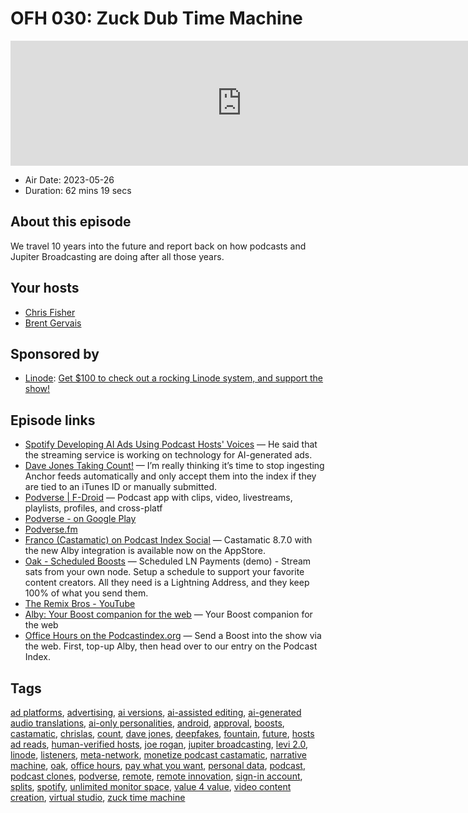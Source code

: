 # OFH 030: Zuck Dub Time Machine

<iframe src="https://player.fireside.fm/v2/MkcqFyfv+7qBUJRiZ?theme=dark" width="740" height="200" frameborder="0" scrolling="no"></iframe>

* Air Date: 2023-05-26
* Duration: 62 mins 19 secs

## About this episode

We travel 10 years into the future and report back on how podcasts and Jupiter Broadcasting are doing after all those years.

## Your hosts
* [Chris Fisher](https://www.officehours.hair//hosts/chrislas)
* [Brent Gervais](https://www.officehours.hair//hosts/brentgervais)

## Sponsored by

  * [Linode](https://linode.com/jupiter): [Get $100 to check out a rocking Linode system, and support the show!](https://linode.com/jupiter)



## Episode links

  * [Spotify Developing AI Ads Using Podcast Hosts' Voices](https://www.businessinsider.com/spotify-developing-ai-bots-ads-based-on-podcast-hosts-report-2023-5?r=US&IR=T&utm_source=podnews.net&utm_medium=web&utm_campaign=podnews.net:2023-05-23 "Spotify Developing AI Ads Using Podcast Hosts' Voices") — He said that the streaming service is working on technology for AI-generated ads.
  * [Dave Jones Taking Count!](https://podcastindex.social/@dave/110415775925652308 "Dave Jones Taking Count!") — I’m really thinking it’s time to stop ingesting Anchor feeds automatically and only accept them into the index if they are tied to an iTunes ID or manually submitted.
  * [Podverse | F-Droid](https://f-droid.org/en/packages/com.podverse.fdroid/ "Podverse | F-Droid") — Podcast app with clips, video, livestreams, playlists, profiles, and cross-platf 
  * [Podverse - on Google Play](https://play.google.com/store/apps/details?id=com.podverse&hl=en_US&gl=US "Podverse - on Google Play")
  * [Podverse.fm](https://podverse.fm/ "Podverse.fm")
  * [Franco (Castamatic) on Podcast Index Social](https://podcastindex.social/@francosolerio/110412540208683629 "Franco \(Castamatic\) on Podcast Index Social") — Castamatic 8.7.0 with the new Alby integration is available now on the AppStore.
  * [Oak - Scheduled Boosts](https://oak-node.net/doc/trunk/README.md "Oak - Scheduled Boosts") — Scheduled LN Payments (demo) - Stream sats from your own node. Setup a schedule to support your favorite content creators. All they need is a Lightning Address, and they keep 100% of what you send them. 
  * [The Remix Bros - YouTube](https://www.youtube.com/WTFBrahh/videos "The Remix Bros - YouTube")
  * [Alby: Your Boost companion for the web](https://getalby.com/ "Alby: Your Boost companion for the web") — Your Boost companion for the web 
  * [Office Hours on the Podcastindex.org](https://podcastindex.org/podcast/5341434 "Office Hours on the Podcastindex.org") — Send a Boost into the show via the web. First, top-up Alby, then head over to our entry on the Podcast Index.



## Tags

[ad platforms](https://www.officehours.hair//tags/ad%20platforms), [advertising](https://www.officehours.hair//tags/advertising), [ai versions](https://www.officehours.hair//tags/ai%20versions), [ai-assisted editing](https://www.officehours.hair//tags/ai-assisted%20editing), [ai-generated audio translations](https://www.officehours.hair//tags/ai-generated%20audio%20translations), [ai-only personalities](https://www.officehours.hair//tags/ai-only%20personalities), [android](https://www.officehours.hair//tags/android), [approval](https://www.officehours.hair//tags/approval), [boosts](https://www.officehours.hair//tags/boosts), [castamatic](https://www.officehours.hair//tags/castamatic), [chrislas](https://www.officehours.hair//tags/chrislas), [count](https://www.officehours.hair//tags/count), [dave jones](https://www.officehours.hair//tags/dave%20jones), [deepfakes](https://www.officehours.hair//tags/deepfakes), [fountain](https://www.officehours.hair//tags/fountain), [future](https://www.officehours.hair//tags/future), [hosts ad reads](https://www.officehours.hair//tags/hosts%20ad%20reads), [human-verified hosts](https://www.officehours.hair//tags/human-verified%20hosts), [joe rogan](https://www.officehours.hair//tags/joe%20rogan), [jupiter broadcasting](https://www.officehours.hair//tags/jupiter%20broadcasting), [levi 2.0](https://www.officehours.hair//tags/levi%202.0), [linode](https://www.officehours.hair//tags/linode), [listeners](https://www.officehours.hair//tags/listeners), [meta-network](https://www.officehours.hair//tags/meta-network), [monetize podcast castamatic](https://www.officehours.hair//tags/monetize%20podcast%20castamatic), [narrative machine](https://www.officehours.hair//tags/narrative%20machine), [oak](https://www.officehours.hair//tags/oak), [office hours](https://www.officehours.hair//tags/office%20hours), [pay what you want](https://www.officehours.hair//tags/pay%20what%20you%20want), [personal data](https://www.officehours.hair//tags/personal%20data), [podcast](https://www.officehours.hair//tags/podcast), [podcast clones](https://www.officehours.hair//tags/podcast%20clones), [podverse](https://www.officehours.hair//tags/podverse), [remote](https://www.officehours.hair//tags/remote), [remote innovation](https://www.officehours.hair//tags/remote%20innovation), [sign-in account](https://www.officehours.hair//tags/sign-in%20account), [splits](https://www.officehours.hair//tags/splits), [spotify](https://www.officehours.hair//tags/spotify), [unlimited monitor space](https://www.officehours.hair//tags/unlimited%20monitor%20space), [value 4 value](https://www.officehours.hair//tags/value%204%20value), [video content creation](https://www.officehours.hair//tags/video%20content%20creation), [virtual studio](https://www.officehours.hair//tags/virtual%20studio), [zuck time machine](https://www.officehours.hair//tags/zuck%20time%20machine)